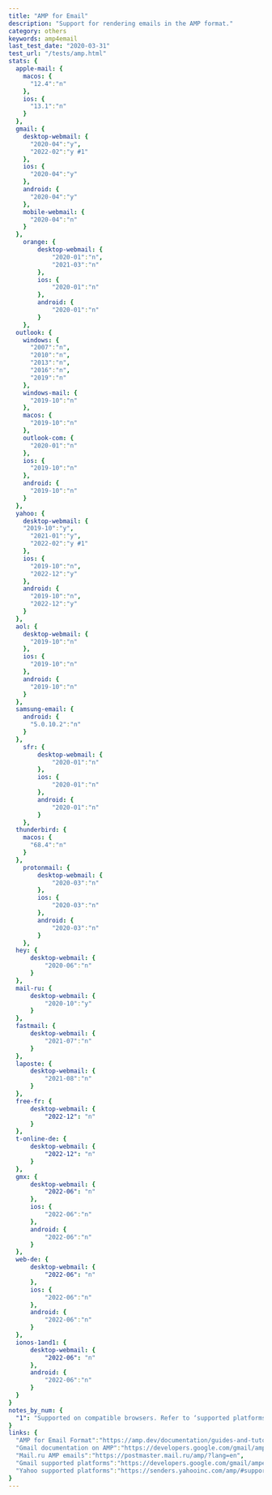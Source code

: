 ```yaml
---
title: "AMP for Email"
description: "Support for rendering emails in the AMP format."
category: others
keywords: amp4email
last_test_date: "2020-03-31"
test_url: "/tests/amp.html"
stats: {
  apple-mail: {
    macos: {
      "12.4":"n"
    },
    ios: {
      "13.1":"n"
    }
  },
  gmail: {
    desktop-webmail: {
      "2020-04":"y",
      "2022-02":"y #1"
    },
    ios: {
      "2020-04":"y"
    },
    android: {
      "2020-04":"y"
    },
    mobile-webmail: {
      "2020-04":"n"
    }
  },
    orange: {
        desktop-webmail: {
            "2020-01":"n",
            "2021-03":"n"
        },
        ios: {
            "2020-01":"n"
        },
        android: {
            "2020-01":"n"
        }
    },
  outlook: {
    windows: {
      "2007":"n",
      "2010":"n",
      "2013":"n",
      "2016":"n",
      "2019":"n"
    },
    windows-mail: {
      "2019-10":"n"
    },
    macos: {
      "2019-10":"n"
    },
    outlook-com: {
      "2020-01":"n"
    },
    ios: {
      "2019-10":"n"
    },
    android: {
      "2019-10":"n"
    }
  },
  yahoo: {
    desktop-webmail: {
    "2019-10":"y",
	  "2021-01":"y",
	  "2022-02":"y #1"
    },
    ios: {
      "2019-10":"n",
      "2022-12":"y"
    },
    android: {
      "2019-10":"n",
      "2022-12":"y"
    }
  },
  aol: {
    desktop-webmail: {
      "2019-10":"n"
    },
    ios: {
      "2019-10":"n"
    },
    android: {
      "2019-10":"n"
    }
  },
  samsung-email: {
    android: {
      "5.0.10.2":"n"
    }
  },
    sfr: {
        desktop-webmail: {
            "2020-01":"n"
        },
        ios: {
            "2020-01":"n"
        },
        android: {
            "2020-01":"n"
        }
    },
  thunderbird: {
    macos: {
      "68.4":"n"
    }
  },
    protonmail: {
        desktop-webmail: {
            "2020-03":"n"
        },
        ios: {
            "2020-03":"n"
        },
        android: {
            "2020-03":"n"
        }
    },
  hey: {
      desktop-webmail: {
          "2020-06":"n"
      }
  },
  mail-ru: {
      desktop-webmail: {
          "2020-10":"y"
      }
  },
  fastmail: {
      desktop-webmail: {
          "2021-07":"n"
      }
  },
  laposte: {
      desktop-webmail: {
          "2021-08":"n"
      }
  },
  free-fr: {
      desktop-webmail: {
          "2022-12": "n"
      }
  },
  t-online-de: {
      desktop-webmail: {
          "2022-12": "n"
      }
  },
  gmx: {
      desktop-webmail: {
          "2022-06": "n"
      },
      ios: {
          "2022-06":"n"
      },
      android: {
          "2022-06":"n"
      }
  },
  web-de: {
      desktop-webmail: {
          "2022-06": "n"
      },
      ios: {
          "2022-06":"n"
      },
      android: {
          "2022-06":"n"
      }
  },
  ionos-1and1: {
      desktop-webmail: {
          "2022-06": "n"
      },
      android: {
          "2022-06":"n"
      }
  }
}
notes_by_num: {
  "1": "Supported on compatible browsers. Refer to ‘supported platforms’ links listed below under resources."
}
links: {
  "AMP for Email Format":"https://amp.dev/documentation/guides-and-tutorials/learn/email-spec/amp-email-format/?format=email",
  "Gmail documentation on AMP":"https://developers.google.com/gmail/ampemail",
  "Mail.ru AMP emails":"https://postmaster.mail.ru/amp/?lang=en",
  "Gmail supported platforms":"https://developers.google.com/gmail/ampemail/supported-platforms",
  "Yahoo supported platforms":"https://senders.yahooinc.com/amp/#supported-platforms"
}
---
```

